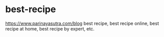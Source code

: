 # best-recipe
https://www.parinayasutra.com/blog best recipe, best recipe online, best recipe at home, best recipe by expert, etc.
